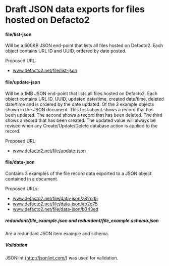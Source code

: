 Draft JSON data exports for files hosted on Defacto2
==================

#### file/list-json

Will be a 600KB JSON end-point that lists all files hosted on Defacto2. Each object contains URL ID and UUID, ordered by date posted.

Proposed URL:
* www.defacto2.net/file/list-json

#### file/update-json
Will be a 1MB JSON end-point that lists all files hosted on Defacto2. Each object contains URL ID, UUID, updated date/time, created date/time, deleted date/time and is ordered by the date updated.
Of the 3 example objects shown in the JSON document. This first object shows a record that has been updated. The second shows a record that has been deleted. The third shows a record that has been created. The updated value will always be revised when any Create/Update/Delete database action is applied to the record.

Proposed URL:
* www.defacto2.net/file/update-json

#### file/data-json
Contains 3 examples of the file record data exported to a JSON object contained in a document.

Proposed URLs: 
* www.defacto2.net/file/data-json/a82cd5
* www.defacto2.net/file/data-json/ab2d75
* www.defacto2.net/file/data-json/b343ed

##### redundant/file_example.json and redundant/file_example.schema.json 
Are a redundant JSON item example and schema.

##### Validation
JSONlint (http://jsonlint.com/) was used for validation.
